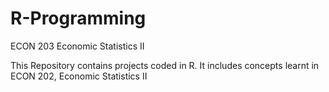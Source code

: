 # R-Programming
ECON 203 Economic Statistics II

This Repository contains projects coded in R. It includes concepts learnt in ECON 202, Economic Statistics II

